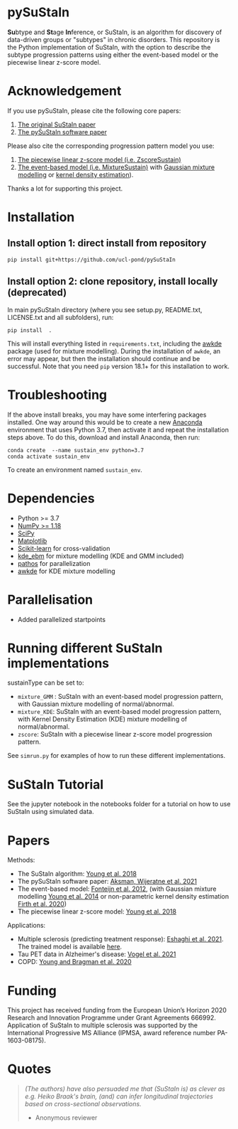pySuStaIn
============

**Su**btype and **St**age **In**ference, or SuStaIn, is an algorithm for discovery of data-driven groups or "subtypes" in chronic disorders. This repository is the Python implementation of SuStaIn, with the option to describe the subtype progression patterns using either the event-based model or the piecewise linear z-score model.

Acknowledgement
================
If you use pySuStaIn, please cite the following core papers:
1. [The original SuStaIn paper](https://doi.org/10.1038/s41467-018-05892-0)
2. [The pySuStaIn software paper](https://doi.org/10.1101/2021.06.09.447713)

Please also cite the corresponding progression pattern model you use:
1. [The piecewise linear z-score model (i.e. ZscoreSustain)](https://doi.org/10.1038/s41467-018-05892-0)
2. [The event-based model (i.e. MixtureSustain)](https://doi.org/10.1016/j.neuroimage.2012.01.062) 
   with [Gaussian mixture modelling](https://doi.org/10.1093/brain/awu176) 
   or [kernel density estimation](https://doi.org/10.1002/alz.12083)).
   
Thanks a lot for supporting this project.

Installation
============
## Install option 1: direct install from repository
```
pip install git+https://github.com/ucl-pond/pySuStaIn
```

## Install option 2: clone repository, install locally (deprecated)
In main pySuStaIn directory (where you see setup.py, README.txt, LICENSE.txt and all subfolders), run:

```
pip install  .
```

This will install everything listed in `requirements.txt`, including the [awkde](https://github.com/mennthor/awkde) package (used for mixture modelling). During the installation of `awkde`, an error may appear, but then the installation should continue and be successful. Note that you need `pip` version 18.1+ for this installation to work.

Troubleshooting
============
If the above install breaks, you may have some interfering packages installed. One way around this would be to create a new [Anaconda](https://www.anaconda.com) environment that uses Python 3.7, then activate it and repeat the installation steps above. To do this, download and install Anaconda, then run:

```
conda create  --name sustain_env python=3.7
conda activate sustain_env
```

To create an environment named `sustain_env`.



Dependencies
============
- Python >= 3.7 
- [NumPy >= 1.18](https://github.com/numpy/numpy)
- [SciPy](https://github.com/scipy/scipy)
- [Matplotlib](https://github.com/matplotlib/matplotlib)
- [Scikit-learn](https://scikit-learn.org) for cross-validation
- [kde_ebm](https://github.com/noxtoby/kde_ebm_open) for mixture modelling (KDE and GMM included)
- [pathos](https://github.com/uqfoundation/pathos) for parallelization
- [awkde](https://github.com/mennthor/awkde) for KDE mixture modelling

Parallelisation
===============
- Added parallelized startpoints

Running different SuStaIn implementations
===============
sustainType can be set to:
  - `mixture_GMM` : SuStaIn with an event-based model progression pattern, with Gaussian mixture modelling of normal/abnormal.
  - `mixture_KDE`:  SuStaIn with an event-based model progression pattern, with Kernel Density Estimation (KDE) mixture modelling of normal/abnormal.
  - `zscore`:       SuStaIn with a piecewise linear z-score model progression pattern.
  
 See `simrun.py` for examples of how to run these different implementations.

SuStaIn Tutorial
===============  
See the jupyter notebook in the notebooks folder for a tutorial on how to use SuStaIn using simulated data.

Papers
============
Methods:
- The SuStaIn algorithm: [Young et al. 2018](https://doi.org/10.1038/s41467-018-05892-0) 
- The pySuStaIn software paper: [Aksman, Wijeratne et al. 2021](https://doi.org/10.1101/2021.06.09.447713)
- The event-based model: [Fonteijn et al. 2012](https://doi.org/10.1016/j.neuroimage.2012.01.062), (with Gaussian mixture modelling [Young et al. 2014](https://doi.org/10.1093/brain/awu176) or non-parametric kernel density estimation [Firth et al. 2020](https://doi.org/10.1002/alz.12083))
- The piecewise linear z-score model: [Young et al. 2018](https://doi.org/10.1038/s41467-018-05892-0) 


Applications:
- Multiple sclerosis (predicting treatment response): [Eshaghi et al. 2021](https://doi.org/10.1038/s41467-021-22265-2). The trained model is available [here](https://github.com/armaneshaghi/trained_models_MS_SuStaIn). 
- Tau PET data in Alzheimer's disease: [Vogel et al. 2021](https://doi.org/10.1038/s41591-021-01309-6)
- COPD: [Young and Bragman et al. 2020](https://doi.org/10.1164/rccm.201908-1600OC)

Funding
================
This project has received funding from the European Union’s Horizon 2020 Research and Innovation Programme under Grant Agreements 666992. Application of SuStaIn to multiple sclerosis was supported by the International Progressive MS Alliance (IPMSA, award reference number PA-1603-08175).

Quotes
============
> _(The authors) have also persuaded me that (SuStaIn is) as clever as e.g. Heiko Braak's brain, (and) can infer longitudinal trajectories based on cross-sectional observations._
> - Anonymous reviewer
